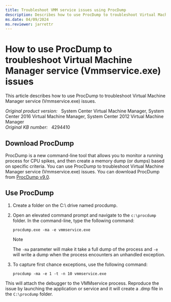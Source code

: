 ```yaml
---
title: Troubleshoot VMM service issues using ProcDump
description: Describes how to use ProcDump to troubleshoot Virtual Machine Manager service (Vmmservice.exe) issues.
ms.date: 04/09/2024
ms.reviewer: jarrettr
---
```

# How to use ProcDump to troubleshoot Virtual Machine Manager service (Vmmservice.exe) issues

This article describes how to use ProcDump to troubleshoot Virtual Machine Manager service (Vmmservice.exe) issues.

_Original product version:_ &nbsp; System Center Virtual Machine Manager, System Center 2016 Virtual Machine Manager, System Center 2012 Virtual Machine Manager  
_Original KB number:_ &nbsp; 4294410

## Download ProcDump

ProcDump is a new command-line tool that allows you to monitor a running process for CPU spikes, and then create a memory dump (or dumps) based on specific criteria. You can use ProcDump to troubleshoot Virtual Machine Manager service (Vmmservice.exe) issues. You can download ProcDump from [ProcDump v9.0](/sysinternals/downloads/procdump).

## Use ProcDump

1. Create a folder on the C:\ drive named procdump.
2. Open an elevated command prompt and navigate to the `c:\procdump` folder. In the command-line, type the following command:

    ```console
    procdump.exe -ma -e vmmservice.exe
    ```

    > [!NOTE]
    > The `-ma` parameter will make it take a full dump of the process and `-e` will write a dump when the process encounters an unhandled exception.

3. To capture first chance exceptions, use the following command:

    ```console
    procdump -ma -e 1 -t -n 10 vmmservice.exe
    ```

This will attach the debugger to the VMMservice process. Reproduce the issue by launching the application or service and it will create a .dmp file in the `C:\procdump` folder.
